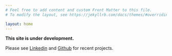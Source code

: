```yaml
---
# Feel free to add content and custom Front Matter to this file.
# To modify the layout, see https://jekyllrb.com/docs/themes/#overriding-theme-defaults

layout: home
---
```


**This site is under development.**

Please see [Linkedin](https://www.linkedin.com/in/hwr26/) and
[Github](https://github.com/henryrobbins) for recent projects.
